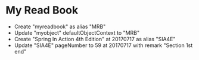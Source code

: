 My Read Book
====
+ Create "myreadbook" as alias "MRB"
+ Update "myobject" defaultObjectContext to "MRB"
 + Create "Spring In Action 4th Edition" at 20170717 as alias "SIA4E"
 + Update "SIA4E" pageNumber to 59 at 20170717 with remark "Section 1st end"

